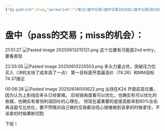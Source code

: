 ```yaml
---
{"dg-publish":true,"permalink":"/笔记/盘中记录/盘中记录2025Q2/盘中记录202506/20250613盘中记录/"}
---
```


# 盘中（pass的交易；miss的机会）：

21:51:27
![Pasted image 20250613215121.png](/img/user/%E5%9B%BE%E7%89%87%E5%AD%98%E6%94%BE%E5%9C%B0/Pasted%20image%2020250613215121.png)
这个位置有可能是2nd entry，要看表现

22:55:05
![Pasted image 20250613225503.png](/img/user/%E5%9B%BE%E7%89%87%E5%AD%98%E6%94%BE%E5%9C%B0/Pasted%20image%2020250613225503.png)
多头力量占优，突破压力位买入（冲的太快了成本高了一点）
第一目标是开盘最高价（74.26）和MM目标74.37接近


00:06:28
![Pasted image 20250614000622.png](/img/user/%E5%9B%BE%E7%89%87%E5%AD%98%E6%94%BE%E5%9C%B0/Pasted%20image%2020250614000622.png)
出场在K24 开盘前高位置，因为认为上影线后多头已经衰竭。
后视镜角度看可以优化，也确实有可以优化的依据，也确实有害怕利润回吐的心理在。
但现在最重要的是提高胜率到60%左右再谈盈亏比优化，要不然哦对自己做的交易都没信心很难做到该拿的时候拿住，不该拿的时候果断切割

下班！